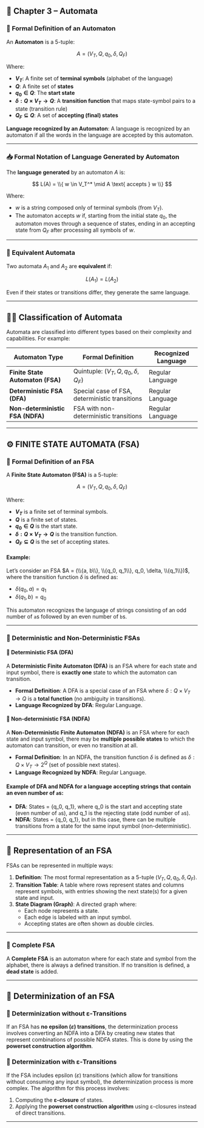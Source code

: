 ## 📘 Chapter 3 – Automata

### 📐 Formal Definition of an Automaton

An **Automaton** is a 5-tuple:

$$
A = (V_T, Q, q_0, \delta, Q_F)
$$

Where:
- **$V_T$**: A finite set of **terminal symbols** (alphabet of the language)
- **$Q$**: A finite set of **states**
- **$q_0 \in Q$**: The **start state**
- **$\delta: Q \times V_T \rightarrow Q$**: A **transition function** that maps state-symbol pairs to a state (transition rule)
- **$Q_F \subseteq Q$**: A set of **accepting (final) states**

**Language recognized by an Automaton**: A language is recognized by an automaton if all the words in the language are accepted by this automaton.

---

### 📥 Formal Notation of Language Generated by Automaton

The **language generated** by an automaton $A$ is:

$$
L(A) = \\{ w \in V_T^* \mid A \text{ accepts } w \\}
$$

Where:
- $w$ is a string composed only of terminal symbols (from $V_T$).
- The automaton accepts $w$ if, starting from the initial state $q_0$, the automaton moves through a sequence of states, ending in an accepting state from $Q_F$ after processing all symbols of $w$.

---

### 🔁 Equivalent Automata

Two automata $A_1$ and $A_2$ are **equivalent** if:

$$
L(A_1) = L(A_2)
$$

Even if their states or transitions differ, they generate the same language.

---

## 🧑‍🏫 Classification of Automata

Automata are classified into different types based on their complexity and capabilities. For example:

| Automaton Type             | Formal Definition                         | Recognized Language  |
|----------------------------|-------------------------------------------|----------------------|
| **Finite State Automaton (FSA)** | Quintuple: $(V_T, Q, q_0, \delta, Q_F)$ | Regular Language     |
| **Deterministic FSA (DFA)** | Special case of FSA, deterministic transitions | Regular Language     |
| **Non-deterministic FSA (NDFA)** | FSA with non-deterministic transitions | Regular Language     |

---

## ⚙️ FINITE STATE AUTOMATA (FSA)

### 📐 Formal Definition of an FSA

A **Finite State Automaton (FSA)** is a 5-tuple:

$$
A = (V_T, Q, q_0, \delta, Q_F)
$$

Where:
- **$V_T$** is a finite set of terminal symbols.
- **$Q$** is a finite set of states.
- **$q_0 \in Q$** is the start state.
- **$\delta: Q \times V_T \rightarrow Q$** is the transition function.
- **$Q_F \subseteq Q$** is the set of accepting states.

#### Example:

Let’s consider an FSA $A = (\\{a, b\\}, \\{q_0, q_1\\}, q_0, \delta, \\{q_1\\})$, where the transition function $\delta$ is defined as:
- $\delta(q_0, a) = q_1$
- $\delta(q_1, b) = q_0$

This automaton recognizes the language of strings consisting of an odd number of `a`s followed by an even number of `b`s.

---

### 🔄 Deterministic and Non-Deterministic FSAs

#### 📐 Deterministic FSA (DFA)

A **Deterministic Finite Automaton (DFA)** is an FSA where for each state and input symbol, there is **exactly one** state to which the automaton can transition.

- **Formal Definition**: A DFA is a special case of an FSA where $\delta: Q \times V_T \rightarrow Q$ is a **total function** (no ambiguity in transitions).
- **Language Recognized by DFA**: Regular Language.

#### 📐 Non-deterministic FSA (NDFA)

A **Non-Deterministic Finite Automaton (NDFA)** is an FSA where for each state and input symbol, there may be **multiple possible states** to which the automaton can transition, or even no transition at all.

- **Formal Definition**: In an NDFA, the transition function $\delta$ is defined as $\delta: Q \times V_T \rightarrow 2^Q$ (set of possible next states).
- **Language Recognized by NDFA**: Regular Language.

#### Example of DFA and NDFA for a language accepting strings that contain an even number of `a`s:
- **DFA**: States = {q_0, q_1}, where q_0 is the start and accepting state (even number of `a`s), and q_1 is the rejecting state (odd number of `a`s).
- **NDFA**: States = {q_0, q_1}, but in this case, there can be multiple transitions from a state for the same input symbol (non-deterministic).

---

## 🔄 Representation of an FSA

FSAs can be represented in multiple ways:

1. **Definition**: The most formal representation as a 5-tuple $(V_T, Q, q_0, \delta, Q_F)$.
2. **Transition Table**: A table where rows represent states and columns represent symbols, with entries showing the next state(s) for a given state and input.
3. **State Diagram (Graph)**: A directed graph where:
   - Each node represents a state.
   - Each edge is labeled with an input symbol.
   - Accepting states are often shown as double circles.


---

### 🔄 Complete FSA

A **Complete FSA** is an automaton where for each state and symbol from the alphabet, there is always a defined transition. If no transition is defined, a **dead state** is added.

---

## 🔄 Determinization of an FSA

### 📐 Determinization without ε-Transitions

If an FSA has **no epsilon ($\varepsilon$) transitions**, the determinization process involves converting an NDFA into a DFA by creating new states that represent combinations of possible NDFA states. This is done by using the **powerset construction algorithm**.

### 📐 Determinization with ε-Transitions

If the FSA includes epsilon ($\varepsilon$) transitions (which allow for transitions without consuming any input symbol), the determinization process is more complex. The algorithm for this process involves:
1. Computing the **ε-closure** of states.
2. Applying the **powerset construction algorithm** using ε-closures instead of direct transitions.

---
